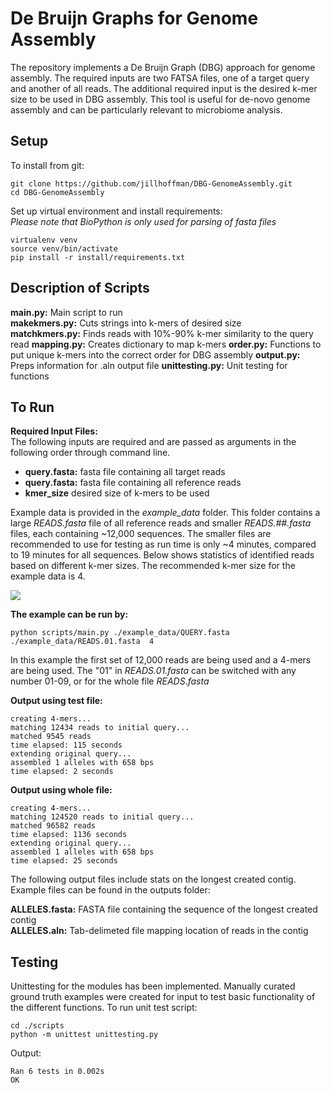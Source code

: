 # De Bruijn Graphs for Genome Assembly

The repository implements a De Bruijn Graph (DBG) approach for genome assembly. The 
required inputs are two FATSA files, one of a target query and another of all reads.
The additional required input is the desired k-mer size to be used in DBG assembly.
This tool is useful for de-novo genome assembly and can be particularly relevant to
microbiome analysis.

## Setup
To install from git: 

    git clone https://github.com/jillhoffman/DBG-GenomeAssembly.git
    cd DBG-GenomeAssembly

Set up virtual environment and install requirements:    
*Please note that BioPython is only used for parsing of fasta files*

    virtualenv venv
    source venv/bin/activate
    pip install -r install/requirements.txt 

## Description of Scripts

**main.py:** Main script to run     
**makekmers.py:** Cuts strings into k-mers of desired size  
**matchkmers.py:** Finds reads with 10%-90% k-mer similarity to the query read
**mapping.py:** Creates dictionary to map k-mers
**order.py:** Functions to put unique k-mers into the correct order for DBG assembly 
**output.py:** Preps information for .aln output file
**unittesting.py:** Unit testing for functions 

## To Run

**Required Input Files:**   
The following inputs are required and are passed as arguments in the following order through command line.

* **query.fasta:** fasta file containing all target reads
* **query.fasta:** fasta file containing all reference reads
* **kmer_size** desired size of k-mers to be used 

Example data is provided in the *example_data* folder. This folder contains
a large *READS.fasta* file of all reference reads and smaller 
*READS.##.fasta* files, each containing ~12,000 sequences. The smaller files are recommended to 
use for testing as run time is only ~4 minutes, compared to 19 minutes for all sequences. Below shows statistics 
of identified reads based on different k-mer sizes. The recommended k-mer size for the example data is 4.

![](kmerstats.png)

**The example can be run by:**

```
python scripts/main.py ./example_data/QUERY.fasta ./example_data/READS.01.fasta  4
```
In this example the first set of 12,000 reads are being used and a 4-mers are being used. The "01" in *READS.01.fasta* 
can be switched with any number 01-09, or for the whole file *READS.fasta*

**Output using test file:**
```
creating 4-mers...
matching 12434 reads to initial query...
matched 9545 reads
time elapsed: 115 seconds
extending original query...
assembled 1 alleles with 658 bps
time elapsed: 2 seconds
```
**Output using whole file:**

```
creating 4-mers...
matching 124520 reads to initial query...
matched 96582 reads
time elapsed: 1136 seconds
extending original query...
assembled 1 alleles with 658 bps
time elapsed: 25 seconds
```
The following output files include stats on the longest created contig. Example files can be found in the outputs folder:

**ALLELES.fasta:** FASTA file containing the sequence of the longest created contig     
**ALLELES.aln:** Tab-delimeted file mapping location of reads in the contig

## Testing

Unittesting for the modules has been implemented. Manually curated ground truth examples were created for input to test
basic functionality of the different functions. To run unit test script:
    
    cd ./scripts 
    python -m unittest unittesting.py

Output:

    Ran 6 tests in 0.002s
    OK

